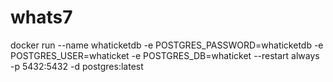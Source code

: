 # whats7

docker run --name whaticketdb -e POSTGRES_PASSWORD=whaticketdb -e POSTGRES_USER=whaticket -e POSTGRES_DB=whaticket --restart always -p 5432:5432 -d postgres:latest

